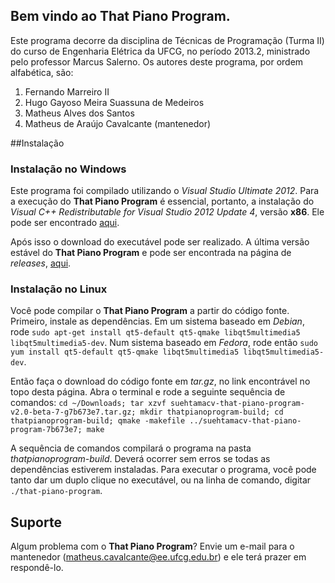 ## Bem vindo ao **That Piano Program**.

Este programa decorre da disciplina de Técnicas de Programação (Turma II) do curso de Engenharia Elétrica da UFCG, no período 2013.2, ministrado pelo professor Marcus Salerno.
Os autores deste programa, por ordem alfabética, são:

1. Fernando Marreiro II
2. Hugo Gayoso Meira Suassuna de Medeiros
3. Matheus Alves dos Santos
4. Matheus de Araújo Cavalcante (mantenedor)

##Instalação

### Instalação no Windows

Este programa foi compilado utilizando o _Visual Studio Ultimate 2012_. Para a execução do **That Piano Program** é essencial, portanto, a instalação do _Visual C++ Redistributable for Visual Studio 2012 Update 4_, versão **x86**. Ele pode ser encontrado [aqui](http://www.microsoft.com/en-us/download/details.aspx?id=30679).

Após isso o download do executável pode ser realizado. A última versão estável do **That Piano Program** e pode ser encontrada na página de _releases_, [aqui](https://github.com/suehtamacv/that-piano-program/releases/).

### Instalação no Linux

Você pode compilar o **That Piano Program** a partir do código fonte. Primeiro, instale as dependências. Em um sistema baseado em _Debian_, rode `sudo apt-get install qt5-default qt5-qmake libqt5multimedia5 libqt5multimedia5-dev`. Num sistema baseado em _Fedora_, rode então  `sudo yum install qt5-default qt5-qmake libqt5multimedia5 libqt5multimedia5-dev`.

Então faça o download do código fonte em _tar.gz_, no link encontrável no topo desta página. Abra o terminal e rode a seguinte sequência de comandos: `cd ~/Downloads; tar xzvf suehtamacv-that-piano-program-v2.0-beta-7-g7b673e7.tar.gz; mkdir thatpianoprogram-build; cd thatpianoprogram-build; qmake -makefile ../suehtamacv-that-piano-program-7b673e7; make`

A sequência de comandos compilará o programa na pasta _thatpianoprogram-build_. Deverá ocorrer sem erros se todas as dependências estiverem instaladas. Para executar o programa, você pode tanto dar um duplo clique no executável, ou na linha de comando, digitar `./that-piano-program`.

## Suporte

Algum problema com o **That Piano Program**? Envie um e-mail para o mantenedor (matheus.cavalcante@ee.ufcg.edu.br) e ele terá prazer em respondê-lo.
